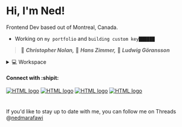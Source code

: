 # Hi, I'm Ned!

Frontend Dev based out of Montreal, Canada.

  *  Working on `my portfolio` and `building custom key██████`

 >  :movie_camera: ***Christopher Nolan,*** :musical_note: ***Hans Zimmer,*** :musical_score: ***Ludwig Göransson***


    

<!--
<img src="https://raw.githubusercontent.com/MartinHeinz/MartinHeinz/master/wave.gif" width="30px">
-->

<details>
 
<!--  <a href="https://nedcode.com"> -->
<br>
<img src="https://img.shields.io/badge/Arc-000000?style=for-the-badge&logo=arc&logoColor=white" alt="HTML logo" width="auto" height="auto">
  <br>
<img src="https://img.shields.io/badge/Firefox-FF7139?style=for-the-badge&logo=Firefox-Browser&logoColor=white" alt="HTML logo" width="auto" height="auto">
<br>
  <img src="https://img.shields.io/badge/Adobe-Photoshop-31A8FF?style=for-the-badge&logo=Adobe-Photoshop&labelColor=0a446b&logoWidth=15" alt="HTML logo" width="auto" height="auto">
 <br>
  <img src="https://img.shields.io/badge/sublime_text-%23575757.svg?style=for-the-badge&logo=sublime-text&logoColor=important" alt="HTML logo" width="auto" height="auto">
 <br>
 <img src="https://img.shields.io/badge/Visual_Studio_Code-0078D4?style=for-the-badge&logo=visual%20studio%20code&logoColor=white" alt="HTML logo" width="auto" height="auto">
 <br>
 <img src="https://img.shields.io/badge/Windows%20Terminal-%234D4D4D.svg?style=for-the-badge&logo=windows-terminal&logoColor=white" alt="HTML logo" width="auto" height="auto">
 <br>
 <img src="https://img.shields.io/badge/Debian-D70A53?style=for-the-badge&logo=debian&logoColor=white" alt="HTML logo" width="auto" height="auto">
 <br>
 <img src="https://img.shields.io/badge/Notion-000000?style=for-the-badge&logo=notion&logoColor=white" alt="HTML logo" width="auto" height="auto">
 <br>
<!-- </a> -->
 <summary>
  💻 Workspace
 </summary>
 </details>


#### Connect with :shipit:
<a href="https://nedcode.com">
<img src="https://img.shields.io/badge/website-000000?style=for-the-badge&logo=About.me&logoColor=white" alt="HTML logo" width="auto" height="auto"></a>
<a href="https://www.instagram.com/nedmarafawi/">
<img src="https://img.shields.io/badge/Instagram-E4405F?style=for-the-badge&logo=instagram&logoColor=white" alt="HTML logo" width="auto" height="auto"></a>
<a href="https://www.threads.net/@nedmarafawi/">
 <img src="https://img.shields.io/badge/Threads-000000?style=for-the-badge&logo=Threads&logoColor=white" alt="HTML logo" width="auto" height="auto"></a>
<a href="https://twitter.com/nedmarafawi">
<img src="https://img.shields.io/badge/X-%23000000.svg?style=for-the-badge&logo=X&logoColor=white" alt="HTML logo" width="auto" height="auto"></a>

#
If you'd like to stay up to date with me, you can follow me on Threads @<a href="https://www.threads.net/@nedmarafawi">nedmarafawi</a>

<!--
 <details>

<img src="https://img.shields.io/badge/JavaScript-323330?style=for-the-badge&logo=javascript&logoColor=F7DF1E" alt="JAVS logo" width="auto" height="auto">
<br>
<img src="https://img.shields.io/badge/HTML5-E34F26?style=for-the-badge&logo=html5&logoColor=white" alt="HTML logo" width="auto" height="auto">
<br>
<img src="https://img.shields.io/badge/CSS3-1572B6?style=for-the-badge&logo=css3&logoColor=white" alt="CSS logo" width="auto" height="auto">
<br>
<img src="https://img.shields.io/badge/React-20232A?style=for-the-badge&logo=react&logoColor=61DAFB" alt="HTML logo" width="auto" height="auto">
<br>
<img src="https://img.shields.io/badge/Node.js-339933?style=for-the-badge&logo=nodedotjs&logoColor=white" alt="HTML logo" width="auto" height="auto">
<br>
<img src="https://img.shields.io/badge/MongoDB-4EA94B?style=for-the-badge&logo=mongodb&logoColor=white" alt="HTML logo" width="auto" height="auto">
<br>
<img src="https://img.shields.io/badge/Git-F05032?style=for-the-badge&logo=git&logoColor=white" alt="HTML logo" width="auto" height="auto">
<br>
<img src="https://img.shields.io/badge/Express.js-000000?style=for-the-badge&logo=express&logoColor=white" alt="HTML logo" width="auto" height="auto"> 
<br>
<img src="https://img.shields.io/badge/npm-CB3837?style=for-the-badge&logo=npm&logoColor=white" alt="HTML logo" width="auto" height="auto"> 
<br>
<img src="https://img.shields.io/badge/Yarn-2C8EBB?style=for-the-badge&logo=yarn&logoColor=white" alt="HTML logo" width="auto" height="auto">
<br>
<img src="https://img.shields.io/badge/json-5E5C5C?style=for-the-badge&logo=json&logoColor=white" alt="HTML logo" width="auto" height="auto">
<br>
<img src="https://img.shields.io/badge/Insomnia-5849be?style=for-the-badge&logo=Insomnia&logoColor=white" alt="HTML logo" width="auto" height="auto">
<br>
<img src="https://img.shields.io/badge/styled--components-DB7093?style=for-the-badge&logo=styled-components&logoColor=white" alt="HTML logo" width="auto" height="auto">
<br>
<img src="https://img.shields.io/badge/Material--UI-0081CB?style=for-the-badge&logo=material-ui&logoColor=white" alt="HTML logo" width="auto" height="auto">
<br>
<img src="https://img.shields.io/badge/Linux-FCC624?style=for-the-badge&logo=linux&logoColor=black" alt="HTML logo" width="auto" height="auto">
<br>
<img src="https://img.shields.io/badge/Windows-0078D6?style=for-the-badge&logo=windows&logoColor=white" alt="HTML logo" width="auto" height="auto">
<br>
<img src="https://img.shields.io/badge/Canva-%2300C4CC.svg?&style=for-the-badge&logo=Canva&logoColor=white" alt="HTML logo" width="auto" height="auto">

 <summary>
 🧰 Languages and Tools
 </summary>
 </details>
 -->








<!--
**NedMarafawi/NedMarafawi** is a ✨ _special_ ✨ repository because its `README.md` (this file) appears on your GitHub profile.

[![Twitter Follow](https://img.shields.io/twitter/follow/nedscode?label=Documenting%20my%20journey&style=social)](https://twitter.com/intent/follow?screen_name=nedscode)

![Ned's GitHub stats](https://github-readme-stats.vercel.app/api?username=ndscode&show_icons=true&theme=dark)

<img src="https://github.com/devicons/devicon/blob/master/icons/html5/html5-original.svg" alt="HTML logo" width="40" height="40"> <img src="https://github.com/devicons/devicon/blob/master/icons/css3/css3-original.svg" alt="HTML logo" width="40" height="40">
Here are some ideas to get you started:

- 🔭 I’m currently working on ...
- 🌱 I’m currently learning ...
- 👯 I’m looking to collaborate on ...
- 🤔 I’m looking for help with ...
- 💬 Ask me about ...
- 📫 How to reach me: ...
- 😄 Pronouns: ...
- ⚡ Fun fact: ...
<img class="emoji" alt="memo" height="20" width="20" src="https://github.githubassets.com/images/icons/emoji/unicode/1f4dd.png">
-->
